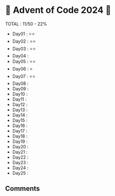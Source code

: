 # 🎄 Advent of Code 2024 🎄

TOTAL : 11/50 - 22%

- Day01 : ⭐⭐
- Day02 : ⭐⭐
- Day03 : ⭐⭐
- Day04 :
- Day05 : ⭐⭐
- Day06 : ⭐
- Day07 : ⭐⭐
- Day08 :
- Day09 :
- Day10 :
- Day11 :
- Day12 :
- Day13 :
- Day14 :
- Day15 :
- Day16 :
- Day17 :
- Day18 :
- Day19 :
- Day20 :
- Day21 :
- Day22 :
- Day23 :
- Day24 :
- Day25 :

## Comments
